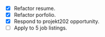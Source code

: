 - [X] Refactor resume.
- [X] Refactor porfolio.
- [X] Respond to projekt202 opportunity.
- [ ] Apply to 5 job listings.